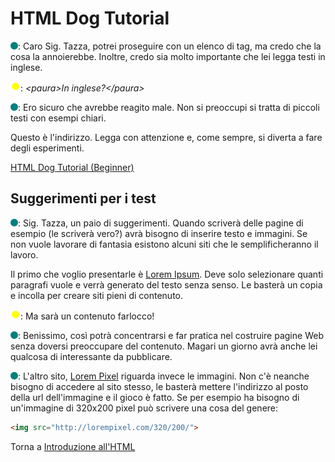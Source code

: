 # HTML Dog Tutorial

![](../../images/people/tess.png): Caro Sig. Tazza, potrei proseguire con un elenco
di tag, ma credo che la cosa la annoierebbe. Inoltre, credo sia molto importante
che lei legga testi in inglese.

![](../../images/people/tazza.png): *&lt;paura&gt;In inglese?&lt;/paura&gt;*

![](../../images/people/tess.png): Ero sicuro che avrebbe reagito male. Non si preoccupi
si tratta di piccoli testi con esempi chiari.

Questo è l'indirizzo. Legga con attenzione e, come sempre, si diverta a fare
degli esperimenti.

<a href="http://htmldog.com/guides/html/beginner/">HTML Dog Tutorial (Beginner)</a>

## Suggerimenti per i test

![](../../images/people/tess.png): Sig. Tazza, un paio di suggerimenti. Quando scriverà
delle pagine di esempio (le scriverà vero?) avrà bisogno di inserire testo e immagini.
Se non vuole lavorare di fantasia esistono alcuni siti che le semplificheranno il lavoro.

Il primo che voglio presentarle è <a href="http://it.lipsum.com/">Lorem Ipsum</a>.
Deve solo selezionare quanti paragrafi vuole e verrà generato del testo senza senso.
Le basterà un copia e incolla per creare siti pieni di contenuto.

![](../../images/people/tazza.png): Ma sarà un contenuto farlocco!

![](../../images/people/tess.png): Benissimo, così potrà concentrarsi e far pratica
nel costruire pagine Web senza doversi preoccupare del contenuto.
Magari un giorno avrà anche lei qualcosa di interessante da pubblicare.

![](../../images/people/tess.png): L'altro sito, <a href="http://lorempixel.com">Lorem Pixel</a>
riguarda invece le immagini. Non c'è
neanche bisogno di accedere al sito stesso, le basterà mettere l'indirizzo al
posto della url dell'immagine e il gioco è fatto. Se per esempio ha bisogno di un'immagine
di 320x200 pixel può scrivere una cosa del genere:

```html
<img src="http://lorempixel.com/320/200/">
```

Torna a [Introduzione all'HTML](../summary.md)
